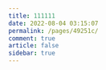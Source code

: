 ```yaml
---
title: 111111
date: 2022-08-04 03:15:07
permalink: /pages/49251c/
comment: true
article: false
sidebar: true
---
```

